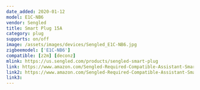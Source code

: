 ```yaml
---
date_added: 2020-01-12
model: E1C-NB6
vendor: Sengled
title: Smart Plug 15A
category: plug
supports: on/off
image: /assets/images/devices/Sengled_E1C-NB6.jpg
zigbeemodel: ['E1C-NB6']
compatible: [z2m] [deconz]
mlink: https://us.sengled.com/products/sengled-smart-plug
link: https://www.amazon.com/Sengled-Required-Compatible-Assistant-SmartThings/dp/B07HKW8XF6
link2: https://www.amazon.com/Sengled-Required-Compatible-Assistant-SmartThings/dp/B07VWXV1RF
link3: 
---
```

